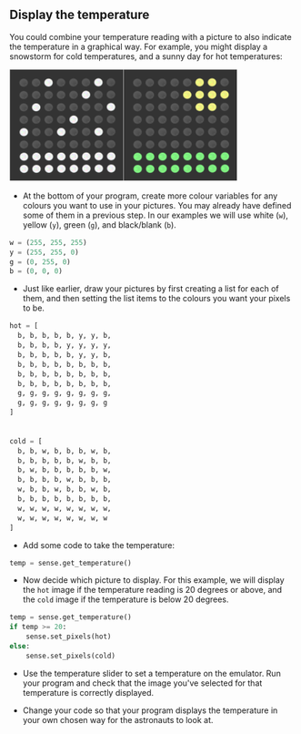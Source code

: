 ## Display the temperature

You could combine your temperature reading with a picture to also indicate the temperature in a graphical way. For example, you might display a snowstorm for cold temperatures, and a sunny day for hot temperatures:

![Hot and cold](images/hot-and-cold.png)

+ At the bottom of your program, create more colour variables for any colours you want to use in your pictures. You may already have defined some of them in a previous step. In our examples we will use white (`w`), yellow (`y`), green (`g`), and black/blank (`b`).

```python
w = (255, 255, 255)
y = (255, 255, 0)
g = (0, 255, 0)
b = (0, 0, 0)
```

+ Just like earlier, draw your pictures by first creating a list for each of them, and then setting the list items to the colours you want your pixels to be.

```python
hot = [
  b, b, b, b, b, y, y, b,
  b, b, b, b, y, y, y, y,
  b, b, b, b, b, y, y, b,
  b, b, b, b, b, b, b, b,
  b, b, b, b, b, b, b, b,
  b, b, b, b, b, b, b, b,
  g, g, g, g, g, g, g, g,
  g, g, g, g, g, g, g, g
]


cold = [
  b, b, w, b, b, b, w, b,
  b, b, b, b, b, w, b, b,
  b, w, b, b, b, b, b, w,
  b, b, b, b, w, b, b, b,
  w, b, b, w, b, b, w, b,
  b, b, b, b, b, b, b, b,
  w, w, w, w, w, w, w, w,
  w, w, w, w, w, w, w, w
]
```

+ Add some code to take the temperature:

```python
temp = sense.get_temperature()
```

+ Now decide which picture to display. For this example, we will display the `hot` image if the temperature reading is 20 degrees or above, and the `cold` image if the temperature is below 20 degrees.

```python
temp = sense.get_temperature()
if temp >= 20:
    sense.set_pixels(hot)
else:
    sense.set_pixels(cold)
```

+ Use the temperature slider to set a temperature on the emulator. Run your program and check that the image you've selected for that temperature is correctly displayed.

+ Change your code so that your program displays the temperature in your own chosen way for the astronauts to look at.
